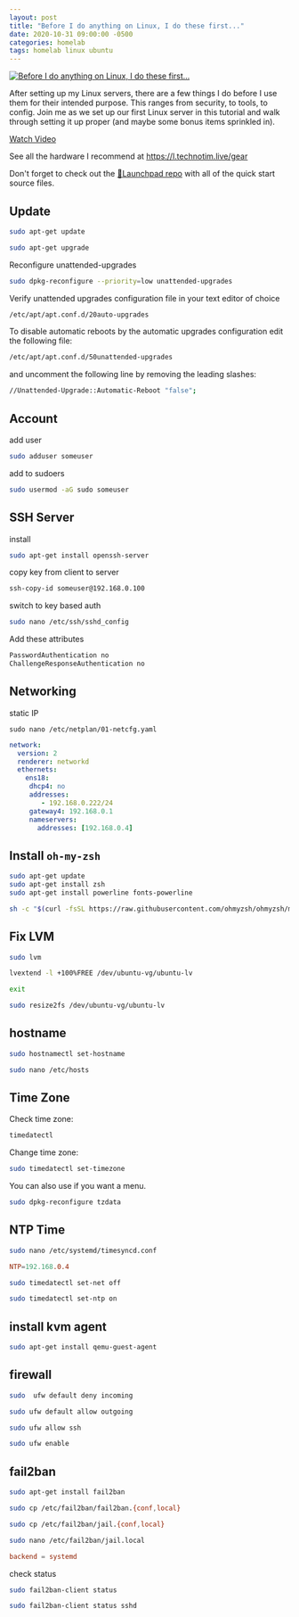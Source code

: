 ```yaml
---
layout: post
title: "Before I do anything on Linux, I do these first..."
date: 2020-10-31 09:00:00 -0500
categories: homelab
tags: homelab linux ubuntu
---
```


[![Before I do anything on Linux, I do these first...](https://img.youtube.com/vi/ZsjK4VDopiE/0.jpg)](https://www.youtube.com/watch?v=ZsjK4VDopiE "Before I do anything on Linux, I do these first...")

After setting up my Linux servers, there are a few things I do before I use them for their intended purpose.  This ranges from security, to tools, to config.  Join me as we set up our first Linux server in this tutorial and walk through setting it up proper (and maybe some bonus items sprinkled in).

[Watch Video](https://www.youtube.com/watch?v=ZsjK4VDopiE)

See all the hardware I recommend at <https://l.technotim.live/gear>

Don't forget to check out the [🚀Launchpad repo](https://l.technotim.live/quick-start) with all of the quick start source files.

## Update

```bash
sudo apt-get update

sudo apt-get upgrade
```

Reconfigure unattended-upgrades

```bash
sudo dpkg-reconfigure --priority=low unattended-upgrades
```

Verify unattended upgrades configuration file in your text editor of choice

```bash
/etc/apt/apt.conf.d/20auto-upgrades
```

To disable automatic reboots by the automatic upgrades configuration edit the following file:

```bash
/etc/apt/apt.conf.d/50unattended-upgrades
```

and uncomment the following line by removing the leading slashes:

```bash
//Unattended-Upgrade::Automatic-Reboot "false";
```

## Account

add user

```bash
sudo adduser someuser
```

add to sudoers

```bash
sudo usermod -aG sudo someuser
```

## SSH Server

install

```bash
sudo apt-get install openssh-server
```

copy key from client to server

```bash
ssh-copy-id someuser@192.168.0.100
```

switch to key based auth

```bash
sudo nano /etc/ssh/sshd_config
```

Add these attributes

```bash
PasswordAuthentication no
ChallengeResponseAuthentication no
```

## Networking

static IP

`sudo nano /etc/netplan/01-netcfg.yaml`

```yml
network:
  version: 2
  renderer: networkd
  ethernets:
    ens18:
     dhcp4: no
     addresses:
        - 192.168.0.222/24
     gateway4: 192.168.0.1
     nameservers:
       addresses: [192.168.0.4]
```

## Install `oh-my-zsh`

```bash
sudo apt-get update
sudo apt-get install zsh
sudo apt-get install powerline fonts-powerline

sh -c "$(curl -fsSL https://raw.githubusercontent.com/ohmyzsh/ohmyzsh/master/tools/install.sh)"
```

## Fix LVM

```bash
sudo lvm
```

```bash
lvextend -l +100%FREE /dev/ubuntu-vg/ubuntu-lv
```

```bash
exit
```

```bash
sudo resize2fs /dev/ubuntu-vg/ubuntu-lv
```

## hostname

```bash
sudo hostnamectl set-hostname
```

```bash
sudo nano /etc/hosts
```

## Time Zone

Check time zone:

```bash
timedatectl
```

Change time zone:

```bash
sudo timedatectl set-timezone
```

You can also use if you want a menu.

```bash
sudo dpkg-reconfigure tzdata 
```

## NTP Time

```bash
sudo nano /etc/systemd/timesyncd.conf
```

```conf
NTP=192.168.0.4
```

```bash
sudo timedatectl set-net off
```

```bash
sudo timedatectl set-ntp on
```

## install kvm agent

```bash
sudo apt-get install qemu-guest-agent
```

## firewall

```bash
sudo  ufw default deny incoming
```
```bash
sudo ufw default allow outgoing
```

```bash
sudo ufw allow ssh
```

```bash
sudo ufw enable
```

## fail2ban

```bash
sudo apt-get install fail2ban
```

```bash
sudo cp /etc/fail2ban/fail2ban.{conf,local}
```

```bash
sudo cp /etc/fail2ban/jail.{conf,local}
```

```bash
sudo nano /etc/fail2ban/jail.local
```

```conf
backend = systemd
```

check status

```bash
sudo fail2ban-client status
```

```bash
sudo fail2ban-client status sshd
```
